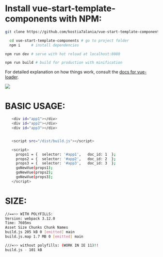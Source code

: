 # Install vue-start-template-components with NPM:

```bash
git clone https://github.com/kostia7alania/vue-start-template-components.git

  cd vue-start-template-components # go to project folder
  npm i     # install dependencies

npm run dev # serve with hot reload at localhost:8080

npm run build # build for production with minification
```

For detailed explanation on how things work, consult the [docs for vue-loader](http://vuejs.github.io/vue-loader).

<img src="https://m.vk.com/doc-125614288_467706550">

# BASIC USAGE:

```bash
   <div id="app1"></div>
   <div id="app2"></div>
   <div id="app3"></div>


   <script src="/dist/build.js"></script>

   <script>
     props1 = {  selector: '#app1',   doc_id: 1  };
     props2 = {  selector: '#app2',   doc_id: 2  };
     props3 = {  selector: '#app3',   doc_id: 3  };
     goNewVue(props1);
     goNewVue(props2);
     goNewVue(props3);
   </script>
```

# SIZE:

```bash
//==>> WITH POLYFILLS:
Version: webpack 3.12.0
Time: 7605ms
Asset Size Chunks Chunk Names
build.js 205 kB 0 [emitted] main
build.js.map 1.7 MB 0 [emitted] main

///=>> without polyfills: (WORK IN IE 11)!!
build.js - 101 kB
```
